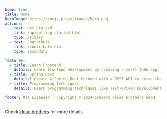```yaml
---
home: true
title: Home
heroImage: https://vuejs.press/images/hero.png
actions:
  - text: Get Started
    link: /ap/getting-started.html
    type: primary
  - text: Contribute
    link: /contribute.html
    type: secondary

features:
  - title: Learn Frontend
    details: Learn frontend development by creating a small ToDo app.
  - title: Spring Boot
    details: Create a Spring Boot backend with a REST API to serve the ToDo app.
  - title: Programming Techniques
    details: Learn programming techniques like Test-Driven Development (TDD) and every-day Tooling.

footer: MIT Licensed | Copyright © 2024-present klose brothers GmbH
---
```


Check [klose brothers][default-theme-home] for more details.

[default-theme-home]: https://klosebrothers.de
